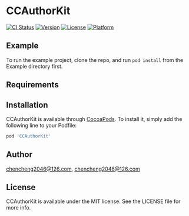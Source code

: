 # CCAuthorKit

[![CI Status](http://img.shields.io/travis/chencheng2046@126.com/CCAuthorKit.svg?style=flat)](https://travis-ci.org/chencheng2046@126.com/CCAuthorKit)
[![Version](https://img.shields.io/cocoapods/v/CCAuthorKit.svg?style=flat)](http://cocoapods.org/pods/CCAuthorKit)
[![License](https://img.shields.io/cocoapods/l/CCAuthorKit.svg?style=flat)](http://cocoapods.org/pods/CCAuthorKit)
[![Platform](https://img.shields.io/cocoapods/p/CCAuthorKit.svg?style=flat)](http://cocoapods.org/pods/CCAuthorKit)

## Example

To run the example project, clone the repo, and run `pod install` from the Example directory first.

## Requirements

## Installation

CCAuthorKit is available through [CocoaPods](http://cocoapods.org). To install
it, simply add the following line to your Podfile:

```ruby
pod 'CCAuthorKit'
```

## Author

chencheng2046@126.com, chencheng2046@126.com

## License

CCAuthorKit is available under the MIT license. See the LICENSE file for more info.
